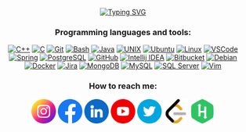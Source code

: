 <!-- ### Mert Musa Temel -->

<!-- https://github.com/DenverCoder1/readme-typing-svg -->
<p align="center">
	<a href="https://git.io/typing-svg"><img src="https://readme-typing-svg.demolab.com?font=montserrat&size=24&pause=1000&color=BBDFC5&center=true&random=false&width=600&lines=Software+Developer+at+PiA;C%2FC%2B%2B+developer%2Flearner+at+Ecole+42;Former+automation+project+engineer;Electronics+and+Telecommunication+Engineer" alt="Typing SVG" /></a>
</p>

<h3 align="center">Programming languages and tools:</h3>
<p align="center">
	<a href="https://cplusplus.com/"> <img src="https://cdn.jsdelivr.net/gh/devicons/devicon/icons/cplusplus/cplusplus-original.svg" alt="C++" width="75"height="75"></a>
	<a href="https://www.open-std.org/jtc1/sc22/wg14/"> <img src="https://cdn.jsdelivr.net/gh/devicons/devicon/icons/c/c-original.svg" alt="C" width="75"height="75"></a>
	<a href="https://git-scm.com/"> <img src="https://cdn.jsdelivr.net/gh/devicons/devicon/icons/git/git-original.svg" alt="Git" width="75" height="75"></a>
	<a href="https://www.gnu.org/software/bash/"> <img src="https://cdn.jsdelivr.net/gh/devicons/devicon/icons/bash/bash-original.svg" alt="Bash" width="75" height="75"></a>
	<a href="https://www.java.com/"> <img src="https://cdn.jsdelivr.net/gh/devicons/devicon/icons/java/java-original.svg" alt="Java" width="75" height="75"></a>
	<a href="https://unix.org/"> <img src="https://cdn.jsdelivr.net/gh/devicons/devicon/icons/unix/unix-original.svg" alt="UNIX" width="75" height="75"></a>
	<a href="https://ubuntu.com/"> <img src="https://cdn.jsdelivr.net/gh/devicons/devicon/icons/ubuntu/ubuntu-plain.svg" alt="Ubuntu" width="75" height="75"></a>
	<a href="https://www.linux.org/"> <img src="https://cdn.jsdelivr.net/gh/devicons/devicon/icons/linux/linux-original.svg" alt="Linux" width="75" height="75"></a>
	<a href="https://code.visualstudio.com/"> <img src="https://cdn.jsdelivr.net/gh/devicons/devicon/icons/vscode/vscode-original.svg" alt="VSCode" width="75" height="75"></a>
	<a href="https://spring.io/"> <img src="https://cdn.jsdelivr.net/gh/devicons/devicon/icons/spring/spring-original.svg" alt="Spring" width="75" height="75"></a>
	<a href="https://www.postgresql.org/"> <img src="https://cdn.jsdelivr.net/gh/devicons/devicon/icons/postgresql/postgresql-original-wordmark.svg" alt="PostgreSQL" width="75" height="75"></a>
	<a href="http://github.com/"> <img src="https://cdn.jsdelivr.net/gh/devicons/devicon/icons/github/github-original-wordmark.svg" alt="GitHub" width="75" height="75"></a>
	<a href="https://www.jetbrains.com/idea/"> <img src="https://cdn.jsdelivr.net/gh/devicons/devicon/icons/intellij/intellij-original.svg" alt="Intellij IDEA" width="75" height="75"></a>
	<a href="https://bitbucket.org/"> <img src="https://cdn.jsdelivr.net/gh/devicons/devicon/icons/bitbucket/bitbucket-original.svg" alt="Bitbucket" width="75" height="75"></a>
	<a href="https://www.debian.org/"> <img src="https://cdn.jsdelivr.net/gh/devicons/devicon/icons/debian/debian-original.svg" alt="Debian" width="75" height="75"></a>
	<a href="https://www.docker.com/"> <img src="https://cdn.jsdelivr.net/gh/devicons/devicon/icons/docker/docker-original.svg" alt="Docker" width="75" height="75"></a>
	<a href="https://www.atlassian.com/software/jira"> <img src="https://cdn.jsdelivr.net/gh/devicons/devicon/icons/jira/jira-original.svg" alt="Jira" width="75" height="75"></a>
	<a href="https://www.mongodb.com/"> <img src="https://cdn.jsdelivr.net/gh/devicons/devicon/icons/mongodb/mongodb-original.svg" alt="MongoDB" width="75" height="75"></a>
	<a href="https://www.mysql.com/"> <img src="https://cdn.jsdelivr.net/gh/devicons/devicon/icons/mysql/mysql-original.svg" alt="MySQL" width="75" height="75"></a>
	<a href="https://www.microsoft.com/sql-server"> <img src="https://cdn.jsdelivr.net/gh/devicons/devicon/icons/microsoftsqlserver/microsoftsqlserver-plain.svg" alt="SQL Server" width="75" height="75"></a>
	<a href="https://www.vim.org/"> <img src="https://cdn.jsdelivr.net/gh/devicons/devicon/icons/vim/vim-plain.svg" alt="Vim" width="75" height="75"></a>
</p>

<h3 align="center">How to reach me:</h3>
<p align="center">
	<a href="https://www.instagram.com/mertmusatemel/"> <img src="https://github.com/mmtemel/mmtemel/blob/main/instagram.png?raw=true" alt="instagram.com/mertmusatemel" width="50" height="50"></a>
	<a href="https://www.facebook.com/mert.musa.temel/"> <img src="https://github.com/mmtemel/mmtemel/blob/main/facebook.png?raw=true" alt="facebook.com/mertmusatemel" width="50" height="50"></a>
	<a href="https://www.linkedin.com/in/mertmusatemel/"> <img src="https://github.com/mmtemel/mmtemel/blob/main/linkedin.png?raw=true" alt="linkedin.com/in/mertmusatemel" width="50" height="50"></a>
	<a href="https://www.youtube.com/mertmusatemel"> <img src="https://github.com/mmtemel/mmtemel/blob/main/youtube.png?raw=true" alt="youtube.com/mertmusatemel" width="50" height="50"></a>
	<a href="https://twitter.com/mertmusatemel"> <img src="https://github.com/mmtemel/mmtemel/blob/main/twitter.png?raw=true" alt="twitter.com/mertmusatemel" width="50" height="50"></a>
	<a href="https://leetcode.com/mmtemel/"> <img src="https://raw.githubusercontent.com/mmtemel/mmtemel/37be363c70a7c926cf0683d9638ff1ab87e9b891/leetcode.svg" alt="leetcode.com/mmtemel/" width="50" height="50"></a>
	<a href="https://www.hackerrank.com/mmtemel"> <img src="https://raw.githubusercontent.com/mmtemel/mmtemel/6b2614c84496ec84047ab6b031e01fefce733788/hackerrank.svg" alt="hackerrank.com/mmtemel" width="50" height="50"></a>
</p>

